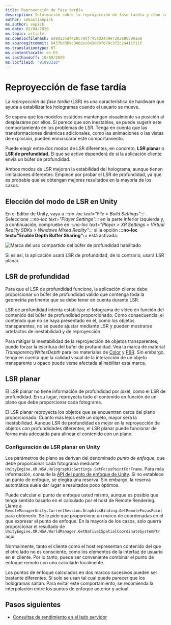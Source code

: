```yaml
---
title: Reproyección de fase tardía
description: Información sobre la reproyección de fase tardía y cómo se usa.
author: sebastianpick
ms.author: sepick
ms.date: 02/04/2020
ms.topic: article
ms.openlocfilehash: ad9d135df428c79df745ad24d9e7382e06599168
ms.sourcegitcommit: b437bd3b9c9802ec6430d9f078c372c2a411f11f
ms.translationtype: HT
ms.contentlocale: es-ES
ms.lasthandoff: 10/09/2020
ms.locfileid: "91893210"
---
```

# <a name="late-stage-reprojection"></a>Reproyección de fase tardía

La *reproyección de fase tardía* (LSR) es una característica de hardware que ayuda a estabilizar los hologramas cuando el usuario se mueve.

Se espera que los modelos estáticos mantengan visualmente su posición al desplazarse por ellos. Si parece que son inestables, se puede sugerir este comportamiento en los problemas de LSR. Tenga en cuenta que las transformaciones dinámicas adicionales, como las animaciones o las vistas de explosión, pueden enmascarar este comportamiento.

Puede elegir entre dos modos de LSR diferentes, en concreto, **LSR planar** o **LSR de profundidad**. El que se active dependerá de si la aplicación cliente envía un búfer de profundidad.

Ambos modos de LSR mejoran la estabilidad del holograma, aunque tienen limitaciones diferentes. Empiece por probar el LSR de profundidad, ya que es probable que se obtengan mejores resultados en la mayoría de los casos.

## <a name="choose-lsr-mode-in-unity"></a>Elección del modo de LSR en Unity

En el Editor de Unity, vaya a *:::no-loc text="File > Build Settings":::* . Seleccione *:::no-loc text="Player Settings":::* en la parte inferior izquierda y, a continuación, compruebe en *:::no-loc text="Player > XR Settings > Virtual Reality SDKs > Windows Mixed Reality":::* si la opción **:::no-loc text="Enable Depth Buffer Sharing":::** está activada:

![Marca del uso compartido del búfer de profundidad habilitado](./media/unity-depth-buffer-sharing-enabled.png)

Si es así, la aplicación usará LSR de profundidad, de lo contrario, usará LSR planar.

## <a name="depth-lsr"></a>LSR de profundidad

Para que el LSR de profundidad funcione, la aplicación cliente debe proporcionar un búfer de profundidad válido que contenga toda la geometría pertinente que se debe tener en cuenta durante LSR.

LSR de profundidad intenta estabilizar el fotograma de vídeo en función del contenido del búfer de profundidad proporcionado. Como consecuencia, el contenido que no se haya presentado en él, como los objetos transparentes, no se puede ajustar mediante LSR y pueden mostrarse artefactos de inestabilidad y de reproyección. 

Para mitigar la inestabilidad de la reproyección de objetos transparentes, puede forzar la escritura del búfer de profundidad. Vea la marca de material *TransparencyWritesDepth* para los materiales de [Color](color-materials.md) y [PBR](pbr-materials.md). Sin embargo, tenga en cuenta que la calidad visual de la interacción de un objeto transparente u opaco puede verse afectada al habilitar esta marca.

## <a name="planar-lsr"></a>LSR planar

El LSR planar no tiene información de profundidad por píxel, como el LSR de profundidad. En su lugar, reproyecta todo el contenido en función de un plano que debe proporcionar cada fotograma.

El LSR planar reproyecta los objetos que se encuentran cerca del plano proporcionado. Cuanto más lejos esté un objeto, mayor será la inestabilidad. Aunque LSR de profundidad es mejor en la reproyección de objetos con profundidades diferentes, el LSR planar puede funcionar de forma más adecuada para alinear el contenido con un plano.

### <a name="configure-planar-lsr-in-unity"></a>Configuración de LSR planar en Unity

Los parámetros de plano se derivan del denominado *punto de enfoque*, que debe proporcionar cada fotograma mediante `UnityEngine.XR.WSA.HolographicSettings.SetFocusPointForFrame`. Para más información, consulte la [API del punto de enfoque de Unity](https://docs.microsoft.com/windows/mixed-reality/focus-point-in-unity). Si no establece un punto de enfoque, se elegirá una reserva. Sin embargo, la reserva automática suele dar lugar a resultados poco óptimos.

Puede calcular el punto de enfoque usted mismo, aunque es posible que tenga sentido basarlo en el calculado por el host de Remote Rendering. Llame a `RemoteManagerUnity.CurrentSession.GraphicsBinding.GetRemoteFocusPoint` para obtenerlo. Se le pide que proporcione un marco de coordenadas en el que expresar el punto de enfoque. En la mayoría de los casos, solo querrá proporcionar el resultado de `UnityEngine.XR.WSA.WorldManager.GetNativeISpatialCoordinateSystemPtr` aquí.

Normalmente, tanto el cliente como el host representan contenido del que el otro lado no es consciente, como los elementos de la interfaz de usuario en el cliente. Por lo tanto, puede ser conveniente combinar el punto de enfoque remoto con uno calculado localmente.

Los puntos de enfoque calculados en dos marcos sucesivos pueden ser bastante diferentes. Si solo se usan tal cual puede parecer que los hologramas saltan. Para evitar este comportamiento, se recomienda la interpolación entre los puntos de enfoque anterior y actual.

## <a name="next-steps"></a>Pasos siguientes

* [Consultas de rendimiento en el lado servidor](performance-queries.md)
